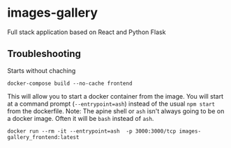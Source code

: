 # images-gallery
Full stack application based on React and Python Flask

## Troubleshooting

Starts without chaching

```
docker-compose build --no-cache frontend
```

This will allow you to start a docker container from the image.  You will start at a command prompt (`--entrypoint=ash`) instead of the usual `npm start` from the dockerfile.  Note:  The apine shell or `ash` isn't always going to be on a docker image.  Often it will be `bash` instead of `ash`.

```
docker run --rm -it --entrypoint=ash  -p 3000:3000/tcp images-gallery_frontend:latest
```
